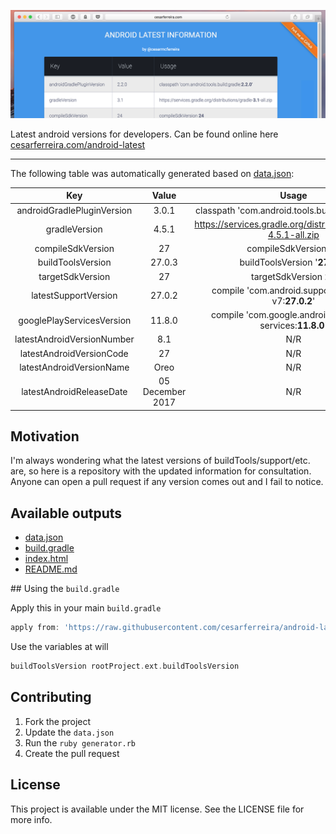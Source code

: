 ![Image](https://github.com/cesarferreira/android-latest/raw/master/extras/web-screenshot.png)

Latest android versions for developers. Can be found online here [cesarferreira.com/android-latest](http://cesarferreira.com/android-latest/)


------------
The following table was automatically generated based on [data.json](data.json):

<center>

| Key | Value     | Usage      |
|:-----------:|:--------:|:--------:|
| androidGradlePluginVersion | 3.0.1 | classpath 'com.android.tools.build:gradle:<strong>3.0.1</strong>' |
| gradleVersion | 4.5.1 | https://services.gradle.org/distributions/gradle-4.5.1-all.zip |
| compileSdkVersion | 27 | compileSdkVersion <strong>27</strong> |
| buildToolsVersion | 27.0.3 | buildToolsVersion '<strong>27.0.3</strong>' |
| targetSdkVersion | 27 | targetSdkVersion <strong>27</strong> |
| latestSupportVersion | 27.0.2 | compile 'com.android.support:support-v7:<strong>27.0.2</strong>' |
| googlePlayServicesVersion | 11.8.0 | compile 'com.google.android.gms:play-services:<strong>11.8.0</strong>' |
| latestAndroidVersionNumber | 8.1 | N/R |
| latestAndroidVersionCode | 27 | N/R |
| latestAndroidVersionName | Oreo | N/R |
| latestAndroidReleaseDate | 05 December 2017 | N/R |

</center>

## Motivation

I'm always wondering what the latest versions of buildTools/support/etc. are, so here is a repository with the updated information for consultation.
Anyone can open a pull request if any version comes out and I fail to notice.

## Available outputs

- [data.json](data.json)
- [build.gradle](generated/build.gradle)
- [index.html](http://cesarferreira.com/android-latest/)
- [README.md](generated/README.md)


## Using the `build.gradle`

Apply this in your main `build.gradle`
```groovy
apply from: 'https://raw.githubusercontent.com/cesarferreira/android-latest/master/generated/build.gradle'
```

Use the variables at will
```groovy
buildToolsVersion rootProject.ext.buildToolsVersion
```

## Contributing

1. Fork the project
2. Update the `data.json`
3. Run the `ruby generator.rb`
4. Create the pull request

## License

This project is available under the MIT license. See the LICENSE file for more info.
